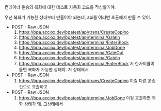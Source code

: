 컨테이너 운송의 복화에 대한 테스트 자동화 코드를 작성할거야.

우선 복화가 가능한 상태부터 만들어야 되는데, api를 여러번 호출해서 만들 수 있어.
 - POST - Raw JSON
	1. https://bpa.acciox.dev/bpatest/api/trans/CreateCopino
	2. https://bpa.acciox.dev/bpatest/api/terminal/GateIn
	3. https://bpa.acciox.dev/bpatest/api/terminal/EnterBlock
	4. https://bpa.acciox.dev/bpatest/api/terminal/JobDone
	5. https://bpa.acciox.dev/bpatest/api/terminal/GateOut
	6. https://bpa.acciox.dev/bpatest/api/terminal/GateIn
	7. https://bpa.acciox.dev/bpatest/api/terminal/EnterBlock
저 한사이클이 돌면 복화가 가능한 상태야.
저 상태에서
 - POST - Raw JSON
	1. https://bpa.acciox.dev/bpatest/api/trans/CreateCopino
이걸 다른 운송건으로 호출하고
 - POST - Raw JSON
	1. https://bpa.acciox.dev/bpatest/api/terminal/JobDone
이걸 호출하면 복화 상태가 돼.
그상태에서
